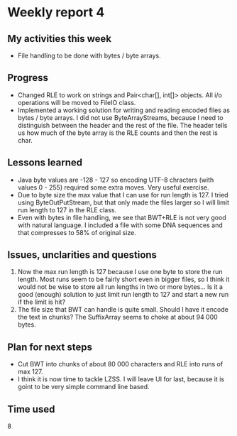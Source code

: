 # Weekly report 4

## My activities this week
- File handling to be done with bytes / byte arrays.

## Progress
- Changed RLE to work on strings and Pair<char[], int[]> objects. All i/o operations will be moved to FileIO class.
- Implemented a working solution for writing and reading encoded files as bytes / byte arrays. I did not use ByteArrayStreams, because I need to distinguish between the header and the rest of the file. The header tells us how much of the byte array is the RLE counts and then the rest is char.

## Lessons learned
- Java byte values are -128 - 127 so encoding UTF-8 chracters (with values 0 - 255) required some extra moves. Very useful exercise.
- Due to byte size the max value that I can use for run length is 127. I tried using ByteOutPutStream, but that only made the files larger so I will limit run length to 127 in the RLE class.
- Even with bytes in file handling, we see that BWT+RLE is not very good with natural language. I included a file with some DNA sequences and that compresses to 58% of original size. 

## Issues, unclarities and questions
1. Now the max run length is 127 because I use one byte to store the run length. Most runs seem to be fairly short even in bigger files, so I think it would not be wise to store all run lengths in two or more bytes... Is it a good (enough) solution to just limit run length to 127 and start a new run if the limit is hit?
2. The file size that BWT can handle is quite small. Should I have it encode the text in chunks? The SuffixArray seems to choke at about 94 000 bytes. 

## Plan for next steps
- Cut BWT into chunks of about 80 000 characters and RLE into runs of max 127.
- I think it is now time to tackle LZSS. I will leave UI for last, because it is goint to be very simple command line based.

## Time used
8